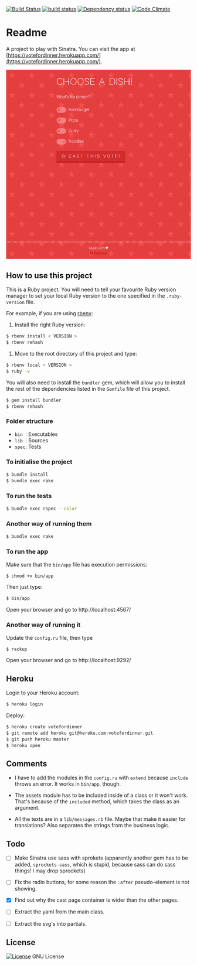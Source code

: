 [![Build Status](https://travis-ci.org/octopusinvitro/votefordinner.svg?branch=master)](https://travis-ci.org/octopusinvitro/votefordinner)
[![build status](https://gitlab.com/octopusinvitro/votefordinner/badges/master/build.svg)](https://gitlab.com/octopusinvitro/votefordinner/commits/master)
[![Dependency status](https://badges.depfu.com/badges/c575060ba5bcaf9cd11a77b139616753/overview.svg)](https://depfu.com/github/octopusinvitro/votefordinner?project=Bundler)
[![Code Climate](https://codeclimate.com/github/octopusinvitro/votefordinner/badges/gpa.svg)](https://codeclimate.com/github/octopusinvitro/votefordinner)

# Readme

A project to play with Sinatra. You can visit the app at [https://votefordinner.herokuapp.com/](https://votefordinner.herokuapp.com/).

![Screenshot](screenshot.png)


## How to use this project

This is a Ruby project.
You will need to tell your favourite Ruby version manager to set your local Ruby version to the one specified in the `.ruby-version` file.

For example, if you are using [rbenv](https://cbednarski.com/articles/installing-ruby/):

1. Install the right Ruby version:
```bash
$ rbenv install < VERSION >
$ rbenv rehash
```
1. Move to the root directory of this project and type:
```bash
$ rbenv local < VERSION >
$ ruby -v
```

You will also need to install the `bundler` gem, which will allow you to install the rest of the dependencies listed in the `Gemfile` file of this project.

```bash
$ gem install bundler
$ rbenv rehash
```


### Folder structure

* `bin `: Executables
* `lib `: Sources
* `spec`: Tests


### To initialise the project

```bash
$ bundle install
$ bundle exec rake
```


### To run the tests

```bash
$ bundle exec rspec --color
```


### Another way of running them

```bash
$ bundle exec rake
```

### To run the app

Make sure that the `bin/app` file has execution permissions:

```bash
$ chmod +x bin/app
```

Then just type:

```bash
$ bin/app
```

Open your browser and go to http://localhost:4567/


### Another way of running it

Update the `config.ru` file, then type

```bash
$ rackup
```

Open your browser and go to http://localhost:9292/


## Heroku

Login to your Heroku account:

```bash
$ heroku login
```

Deploy:

```sh
$ heroku create votefordinner
$ git remote add heroku git@heroku.com:votefordinner.git
$ git push heroku master
$ heroku open
```


## Comments

* I have to add the modules in the `config.ru` with `extend` because `include` throws an error. It works in `bin/app`, though.

* The assets module has to be included inside of a class or it won't work. That's because of the `included` method, which takes the class as an argument.

* All the texts are in a `lib/messages.rb` file. Maybe that make it easier for translations? Also separates the strings from the business logic.


## Todo

* [ ] Make Sinatra use sass with sprokets (apparently another gem has to be added, `sprockets-sass`, which is stupid, because sass can do sass things! I may drop sprockets)
* [ ] Fix the radio buttons, for some reason the `:after` pseudo-element is not showing.
* [x] Find out why the cast page container is wider than the other pages.
* [ ] Extract the yaml from the main class.
* [ ] Extract the svg's into partials.


## License

[![License](https://img.shields.io/badge/gnu-license-green.svg?style=flat)](https://opensource.org/licenses/GPL-2.0)
GNU License
